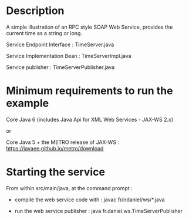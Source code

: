# Description

A simple illustration of an RPC style SOAP Web Service, provides the current time as a string or long.

Service Endpoint Interface : TimeServer.java

Service Implementation Bean : TimeServerImpl.java

Service publisher : TimeServerPublisher.java

# Minimum requirements to run the example

Core Java 6 (includes Java Api for XML Web Services - JAX-WS 2.x)

or

Core Java 5 + the METRO release of JAX-WS : https://javaee.github.io/metro/download

# Starting the service

From within src/main/java, at the command prompt : 

 - compile the web service code with : javac fr/ndaniel/ws/*.java
 
 - run the web service publisher : java fr.daniel.ws.TimeServerPublisher



